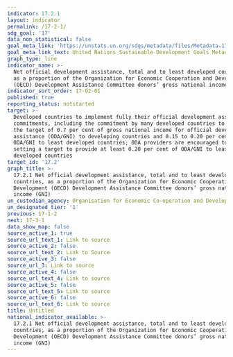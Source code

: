 ```yaml
---
indicator: 17.2.1
layout: indicator
permalink: /17-2-1/
sdg_goal: '17'
data_non_statistical: false
goal_meta_link: 'https://unstats.un.org/sdgs/metadata/files/Metadata-17-02-01.pdf'
goal_meta_link_text: United Nations Sustainable Development Goals Metadata (pdf 468kB)
graph_type: line
indicator_name: >-
  Net official development assistance, total and to least developed countries,
  as a proportion of the Organization for Economic Cooperation and Development
  (OECD) Development Assistance Committee donors’ gross national income (GNI)
indicator_sort_order: 17-02-01
published: true
reporting_status: notstarted
target: >-
  Developed countries to implement fully their official development assistance
  commitments, including the commitment by many developed countries to achieve
  the target of 0.7 per cent of gross national income for official development
  assistance (ODA/GNI) to developing countries and 0.15 to 0.20 per cent of
  ODA/GNI to least developed countries; ODA providers are encouraged to consider
  setting a target to provide at least 0.20 per cent of ODA/GNI to least
  developed countries
target_id: '17.2'
graph_title: >-
  17.2.1 Net official development assistance, total and to least developed
  countries, as a proportion of the Organization for Economic Cooperation and
  Development (OECD) Development Assistance Committee donors’ gross national
  income (GNI)
un_custodian_agency: Organisation for Economic Co-operation and Development (OECD)
un_designated_tier: '1'
previous: 17-1-2
next: 17-3-1
data_show_map: false
source_active_1: true
source_url_text_1: Link to source
source_active_2: false
source_url_text_2: Link to Source
source_active_3: false
source_url_3: Link to source
source_active_4: false
source_url_text_4: Link to source
source_active_5: false
source_url_text_5: Link to source
source_active_6: false
source_url_text_6: Link to source
title: Untitled
national_indicator_available: >-
  17.2.1 Net official development assistance, total and to least developed
  countries, as a proportion of the Organization for Economic Cooperation and
  Development (OECD) Development Assistance Committee donors’ gross national
  income (GNI)
---
```

